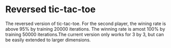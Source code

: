 # Reversed tic-tac-toe
The reversed version of tic-tac-toe. For the second player, the wining rate is above 95% by training 20000 iterations.
The winning rate is amost 100% by training 50000 iterations.The current version only works for 3 by 3, but can be easily
extended to larger dimensions.
